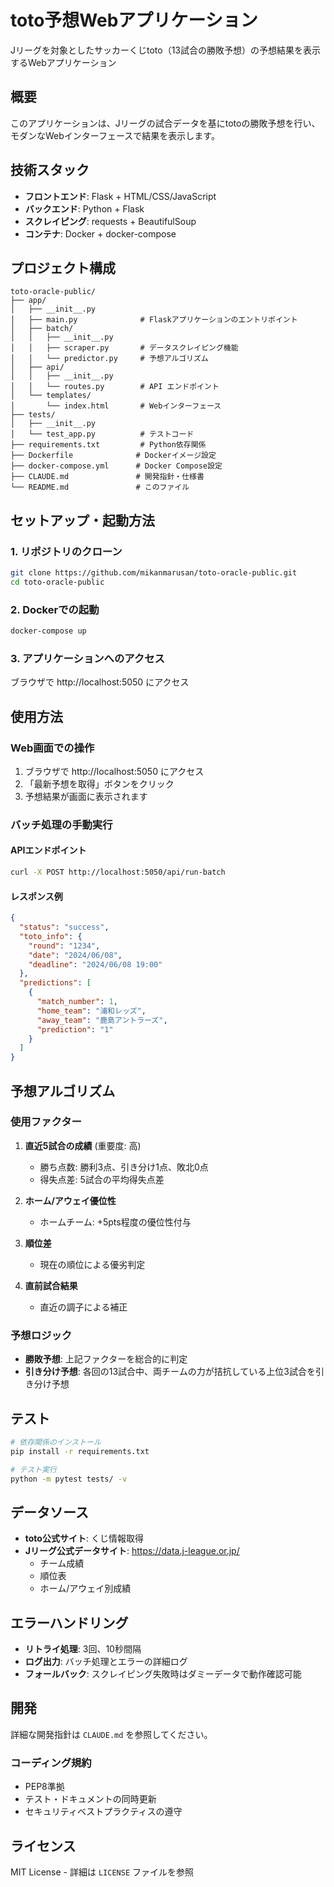 # toto予想Webアプリケーション

Jリーグを対象としたサッカーくじtoto（13試合の勝敗予想）の予想結果を表示するWebアプリケーション

## 概要

このアプリケーションは、Jリーグの試合データを基にtotoの勝敗予想を行い、モダンなWebインターフェースで結果を表示します。

## 技術スタック

- **フロントエンド**: Flask + HTML/CSS/JavaScript
- **バックエンド**: Python + Flask
- **スクレイピング**: requests + BeautifulSoup
- **コンテナ**: Docker + docker-compose

## プロジェクト構成

```
toto-oracle-public/
├── app/
│   ├── __init__.py
│   ├── main.py              # Flaskアプリケーションのエントリポイント
│   ├── batch/
│   │   ├── __init__.py
│   │   ├── scraper.py       # データスクレイピング機能
│   │   └── predictor.py     # 予想アルゴリズム
│   ├── api/
│   │   ├── __init__.py
│   │   └── routes.py        # API エンドポイント
│   └── templates/
│       └── index.html       # Webインターフェース
├── tests/
│   ├── __init__.py
│   └── test_app.py          # テストコード
├── requirements.txt         # Python依存関係
├── Dockerfile              # Dockerイメージ設定
├── docker-compose.yml      # Docker Compose設定
├── CLAUDE.md               # 開発指針・仕様書
└── README.md               # このファイル
```

## セットアップ・起動方法

### 1. リポジトリのクローン
```bash
git clone https://github.com/mikanmarusan/toto-oracle-public.git
cd toto-oracle-public
```

### 2. Dockerでの起動
```bash
docker-compose up
```

### 3. アプリケーションへのアクセス
ブラウザで http://localhost:5050 にアクセス

## 使用方法

### Web画面での操作
1. ブラウザで http://localhost:5050 にアクセス
2. 「最新予想を取得」ボタンをクリック
3. 予想結果が画面に表示されます

### バッチ処理の手動実行

#### APIエンドポイント
```bash
curl -X POST http://localhost:5050/api/run-batch
```

#### レスポンス例
```json
{
  "status": "success",
  "toto_info": {
    "round": "1234",
    "date": "2024/06/08",
    "deadline": "2024/06/08 19:00"
  },
  "predictions": [
    {
      "match_number": 1,
      "home_team": "浦和レッズ",
      "away_team": "鹿島アントラーズ",
      "prediction": "1"
    }
  ]
}
```

## 予想アルゴリズム

### 使用ファクター
1. **直近5試合の成績** (重要度: 高)
   - 勝ち点数: 勝利3点、引き分け1点、敗北0点
   - 得失点差: 5試合の平均得失点差

2. **ホーム/アウェイ優位性**
   - ホームチーム: +5pts程度の優位性付与

3. **順位差**
   - 現在の順位による優劣判定

4. **直前試合結果**
   - 直近の調子による補正

### 予想ロジック
- **勝敗予想**: 上記ファクターを総合的に判定
- **引き分け予想**: 各回の13試合中、両チームの力が拮抗している上位3試合を引き分け予想

## テスト

```bash
# 依存関係のインストール
pip install -r requirements.txt

# テスト実行
python -m pytest tests/ -v
```

## データソース

- **toto公式サイト**: くじ情報取得
- **Jリーグ公式データサイト**: https://data.j-league.or.jp/
  - チーム成績
  - 順位表
  - ホーム/アウェイ別成績

## エラーハンドリング

- **リトライ処理**: 3回、10秒間隔
- **ログ出力**: バッチ処理とエラーの詳細ログ
- **フォールバック**: スクレイピング失敗時はダミーデータで動作確認可能

## 開発

詳細な開発指針は `CLAUDE.md` を参照してください。

### コーディング規約
- PEP8準拠
- テスト・ドキュメントの同時更新
- セキュリティベストプラクティスの遵守

## ライセンス

MIT License - 詳細は `LICENSE` ファイルを参照
